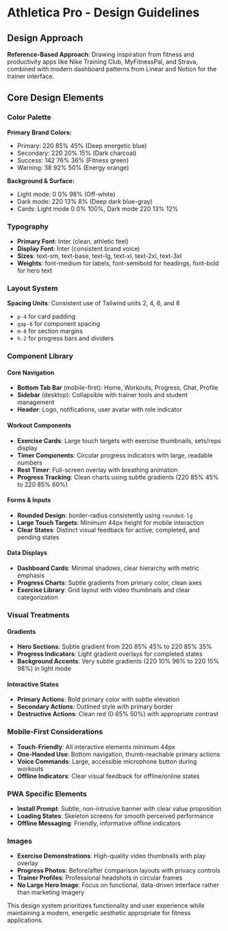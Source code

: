 # Athletica Pro - Design Guidelines

## Design Approach
**Reference-Based Approach**: Drawing inspiration from fitness and productivity apps like Nike Training Club, MyFitnessPal, and Strava, combined with modern dashboard patterns from Linear and Notion for the trainer interface.

## Core Design Elements

### Color Palette
**Primary Brand Colors:**
- Primary: 220 85% 45% (Deep energetic blue)
- Secondary: 220 20% 15% (Dark charcoal)
- Success: 142 76% 36% (Fitness green)
- Warning: 38 92% 50% (Energy orange)

**Background & Surface:**
- Light mode: 0 0% 98% (Off-white)
- Dark mode: 220 13% 8% (Deep dark blue-gray)
- Cards: Light mode 0 0% 100%, Dark mode 220 13% 12%

### Typography
- **Primary Font**: Inter (clean, athletic feel)
- **Display Font**: Inter (consistent brand voice)
- **Sizes**: text-sm, text-base, text-lg, text-xl, text-2xl, text-3xl
- **Weights**: font-medium for labels, font-semibold for headings, font-bold for hero text

### Layout System
**Spacing Units**: Consistent use of Tailwind units 2, 4, 6, and 8
- `p-4` for card padding
- `gap-6` for component spacing
- `m-8` for section margins
- `h-2` for progress bars and dividers

### Component Library

#### Core Navigation
- **Bottom Tab Bar** (mobile-first): Home, Workouts, Progress, Chat, Profile
- **Sidebar** (desktop): Collapsible with trainer tools and student management
- **Header**: Logo, notifications, user avatar with role indicator

#### Workout Components
- **Exercise Cards**: Large touch targets with exercise thumbnails, sets/reps display
- **Timer Components**: Circular progress indicators with large, readable numbers
- **Rest Timer**: Full-screen overlay with breathing animation
- **Progress Tracking**: Clean charts using subtle gradients (220 85% 45% to 220 85% 60%)

#### Forms & Inputs
- **Rounded Design**: border-radius consistently using `rounded-lg`
- **Large Touch Targets**: Minimum 44px height for mobile interaction
- **Clear States**: Distinct visual feedback for active, completed, and pending states

#### Data Displays
- **Dashboard Cards**: Minimal shadows, clear hierarchy with metric emphasis
- **Progress Charts**: Subtle gradients from primary color, clean axes
- **Exercise Library**: Grid layout with video thumbnails and clear categorization

### Visual Treatments

#### Gradients
- **Hero Sections**: Subtle gradient from 220 85% 45% to 220 85% 35%
- **Progress Indicators**: Light gradient overlays for completed states
- **Background Accents**: Very subtle gradients (220 10% 96% to 220 15% 98%) in light mode

#### Interactive States
- **Primary Actions**: Bold primary color with subtle elevation
- **Secondary Actions**: Outlined style with primary border
- **Destructive Actions**: Clean red (0 65% 50%) with appropriate contrast

### Mobile-First Considerations
- **Touch-Friendly**: All interactive elements minimum 44px
- **One-Handed Use**: Bottom navigation, thumb-reachable primary actions
- **Voice Commands**: Large, accessible microphone button during workouts
- **Offline Indicators**: Clear visual feedback for offline/online states

### PWA Specific Elements
- **Install Prompt**: Subtle, non-intrusive banner with clear value proposition
- **Loading States**: Skeleton screens for smooth perceived performance
- **Offline Messaging**: Friendly, informative offline indicators

### Images
- **Exercise Demonstrations**: High-quality video thumbnails with play overlay
- **Progress Photos**: Before/after comparison layouts with privacy controls
- **Trainer Profiles**: Professional headshots in circular frames
- **No Large Hero Image**: Focus on functional, data-driven interface rather than marketing imagery

This design system prioritizes functionality and user experience while maintaining a modern, energetic aesthetic appropriate for fitness applications.